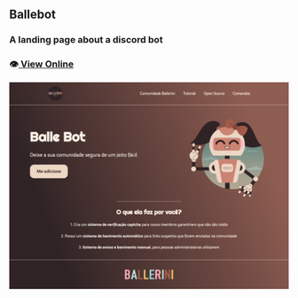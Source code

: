 ## Ballebot

### A landing page about a discord bot

### 👁️[ View Online](https://frontiago.github.io/ballebot/)

![Print](./images/print-ballebot.png)
